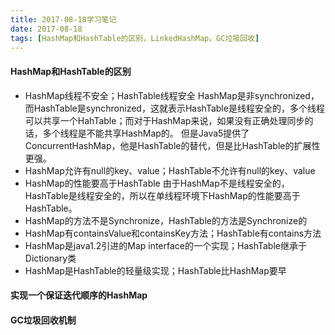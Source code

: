 ```yaml
---
title: 2017-08-18学习笔记
date: 2017-08-18
tags: [HashMap和HashTable的区别，LinkedHashMap，GC垃圾回收]
---
```


#### HashMap和HashTable的区别

* HashMap线程不安全；HashTable线程安全
    HashMap是非synchronized，而HashTable是synchronized，这就表示HashTable是线程安全的，多个线程可以共享一个HahTable；而对于HashMap来说，如果没有正确处理同步的话，多个线程是不能共享HashMap的。
但是Java5提供了ConcurrentHashMap，他是HashTable的替代，但是比HashTable的扩展性更强。
* HashMap允许有null的key、value；HashTable不允许有null的key、value
* HashMap的性能要高于HashTable
   由于HashMap不是线程安全的，HashTable是线程安全的，所以在单线程环境下HashMap的性能要高于HashTable。
* HashMap的方法不是Synchronize，HashTable的方法是Synchronize的
* HashMap有containsValue和containsKey方法；HashTable有contains方法
* HashMap是java1.2引进的Map interface的一个实现；HashTable继承于Dictionary类
* HashMap是HashTable的轻量级实现；HashTable比HashMap要早

#### 实现一个保证迭代顺序的HashMap

#### GC垃圾回收机制